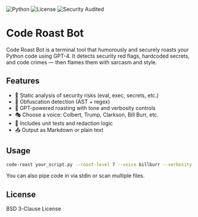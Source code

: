 ![Python](https://img.shields.io/badge/python-3.8%2B-blue)
![License](https://img.shields.io/badge/license-BSD--3--Clause-green)
![Security Audited](https://img.shields.io/badge/security-a%2B-brightgreen)

# Code Roast Bot

Code Roast Bot is a terminal tool that humorously and securely roasts your Python code using GPT-4. It detects security red flags, hardcoded secrets, and code crimes — then flames them with sarcasm and style.

## Features

- 🔐 Static analysis of security risks (eval, exec, secrets, etc.)
- 🧠 Obfuscation detection (AST + regex)
- 🤖 GPT-powered roasting with tone and verbosity controls
- 🎭 Choose a voice: Colbert, Trump, Clarkson, Bill Burr, etc.
- 🧪 Includes unit tests and redaction logic
- 📤 Output as Markdown or plain text

## Usage

```bash
code-roast your_script.py --roast-level 7 --voice billburr --verbosity 3
```

You can also pipe code in via stdin or scan multiple files.

## License

BSD 3-Clause License
